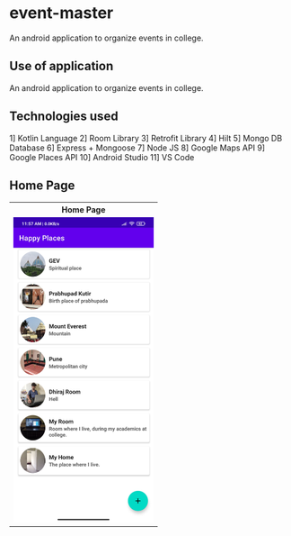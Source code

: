 # event-master
An android application to organize events in college.

## Use of application
An android application to organize events in college.

## Technologies used
1] Kotlin Language
2] Room Library
3] Retrofit Library
4] Hilt
5] Mongo DB Database
6] Express + Mongoose
7] Node JS
8] Google Maps API
9] Google Places API
10] Android Studio
11] VS Code


## Home Page
<table>
  <tr>
    <th>Home Page</th>
  </tr>
  <tr>
	<td> <img src="https://github.com/vinodpatildev/Place-Lister/blob/master/screenshots%20of%20app/home.jpg" width="250" /> </td>
  </tr>
</table>
